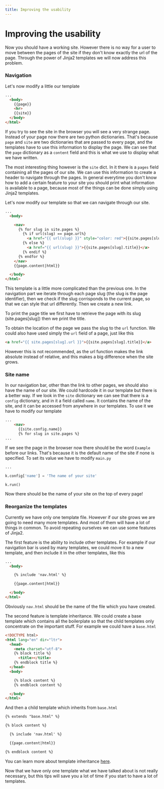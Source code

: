 ```yaml
---
title: Improving the usability
---
```

# Improving the usability

Now you should have a working site. However there is no way for a user to move between the pages of the site if they don't know exactly the url of the page. Through the power of Jinja2 templates we will now address this problem.

### Navigation

Let's now modify a little our template

```html
...
  <body>
    {{page}}
    <hr>
    {{site}}
  </body>
</html>
```

If you try to see the site in the browser you will see a very strange page. Instead of your page now there are two python dictionaries. That's because ``page`` and ``site`` are two dictionaries that are passed to every page, and the templates have to use this information to display the page. We can see that the ``page`` dictionary as a ``content`` field and this is what we use to display what we have written.

The most interesting thing however is the ``site`` dict. In it there is a ``pages`` field containing all the pages of our site. We can use this information to create a header to navigate through the pages. In general everytime you don't know how to add a certain feature to your site you should print what information is available to a page, because most of the things can be done simply using Jinja2 templates.

Let's now modify our template so that we can navigate through our site.

```html
...
  <body>

    <nav>
      {% for slug in site.pages %}
        {% if url(slug) == page.url%}
          <a href="{{ url(slug) }}" style="color: red">{{site.pages[slug].title}}</a>
        {% else %}
          <a href="{{ url(slug) }}">{{site.pages[slug].title}}</a>
        {% endif %}
      {% endfor %}
    </nav>
    {{page.content|html}}

  </body>
</html>
```

This template is a little more complicated than the previous one. In the navigation part we iterate through each page slug (the slug is the page identifier), then we check if the slug corrisponds to the current page, so that we can style that url differently. Then we create a new link.

To print the page title we first have to retrieve the page with its slug (site.pages[slug]) then we print the title.

To obtain the location of the page we pass the slug to the ``url`` function. We could also have used simply the ``url`` field of a page, just like this

```html
<a href="{{ site.pages[slug].url }}">{{site.pages[slug].title}}</a>
```

However this is not recommended, as the url function makes the link absolute instead of relative, and this makes a big difference when the site grows.

### Site name

In our navigation bar, other than the link to other pages, we should also have the name of our site. We could hardcode it in our template but there is a better way. If we look in the ``site`` dictionary we can see that there is a ``config`` dictionary, and in it a field called ``name``. It contains the name of the site, and it can be accessed from anywhere in our templates. To use it we have to modify our template

```html
...
    <nav>
      {{site.config.name}}
      {% for slug in site.pages %}
...
```

If we see the page in the browser now there should be the word ``Example`` before our links. That's because it is the default name of the site if none is specified. To set its value we have to modify ``main.py``

```python
...

k.config['name'] = 'The name of your site'

k.run()

```

Now there should be the name of your site on the top of every page!

### Reorganize the templates

Currently we have only one template file. However if our site grows we are going to need many more templates. And most of them will have a lot of things in common. To avoid repeating ourselves we can use some features of Jinja2.

The first feature is the ability to include other templates. For example if our navigation bar is used by many templates, we could move it to a new template, and then include it in the other templates, like this

```html
...
  <body>

    {% include 'nav.html' %}

    {{page.content|html}}

  </body>
</html>
```

Obviously ``nav.html`` should be the name of the file which you have created.

The second feature is template inheritance. We could create a base template which contains all the boilerplate so that the child templates only concentrate on the important stuff. For example we could have a ``base.html``

```html
<!DOCTYPE html>
<html lang="en" dir="ltr">
  <head>
    <meta charset="utf-8">
    {% block title %}
      <title></title>
    {% endblock title %}
  </head>
  <body>

    {% block content %}
    {% endblock content %}

  </body>
</html>
```

And then a child template which inherits from ``base.html``

```html
{% extends "base.html" %}

{% block content %}

  {% include 'nav.html' %}

  {{page.content|html}}

{% endblock content %}
```

You can learn more about template inheritance [here](https://jinja.palletsprojects.com/en/3.0.x/templates/#template-inheritance).

Now that we have only one template what we have talked about is not really necessary, but this tips will save you a lot of time if you start to have a lot of templates.
